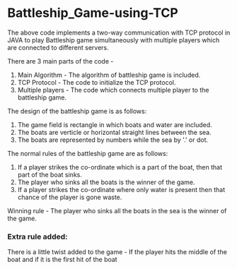 # Battleship_Game-using-TCP

The above code implements a two-way communication with TCP protocol in JAVA to play Battleship game simultaneously with multiple players which are connected to different servers.

There are 3 main parts of the code - 
1. Main Algorithm - The algorithm of battleship game is included.
2. TCP Protocol - The code to initialize the TCP protocol.
3. Multiple players - The code which connects multiple player to the battleship game.

The design of the battleship game is as follows:
1. The game field is rectangle in which boats and water are included.
2. The boats are verticle or horizontal straight lines between the sea.
3. The boats are represented by numbers while the sea by '.' or dot.

The normal rules of the battleship game are as follows:
1. If a player strikes the co-ordinate which is a part of the boat, then that part of the boat sinks.
2. The player who sinks all the boats is the winner of the game. 
3. If a player strikes the co-ordinate where only water is present then that chance of the player is gone waste.

Winning rule - 
The player who sinks all the boats in the sea is the winner of the game.

### Extra rule added:
 There is a little twist added to the game - 
 If the player hits the middle of the boat and if it is the first hit of the boat
